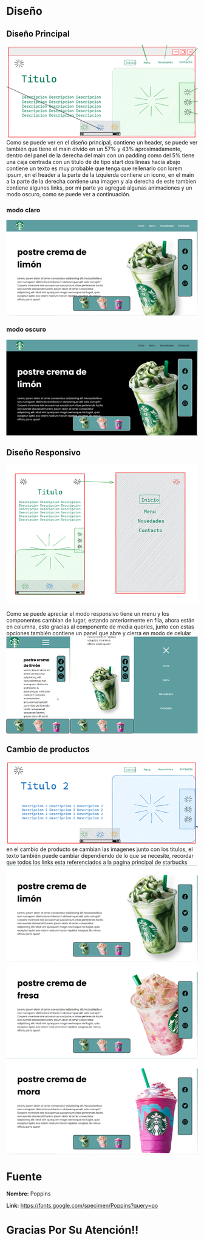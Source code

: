 # Diseño

## Diseño Principal
<div style="text-align: center;">
    <img src="img/1.png" alt="" />
</div>
Como se puede ver en el diseño principal, contiene un header, se puede ver también que tiene el main divido en un 57% y 43% aproximadamente, dentro del panel de la derecha del main con un padding como del 5% tiene una caja centrada con un titulo de de tipo start dos lineas hacia abajo contiene un texto es muy probable que tenga que rellenarlo con lorem ipsum, en el header a la parte de la izquierda contiene un icono, en el main a la parte de la derecha contiene una imagen y ala derecha de este tambien contiene algunos links, por mi parte yo agregué algunas animaciones y un modo oscuro, como se puede ver a continuación.

### modo claro
<div style="text-align: center;">
    <img src="img/2.png" alt="" />
</div>

### modo oscuro
<div style="text-align: center;">
    <img src="img/3.png" alt="" />
</div>

## Diseño Responsivo
<div style="text-align: center;">
    <img src="img/4.png" alt="" />
</div>
</br>
Como se puede apreciar el modo responsivo tiene un menu y los componentes cambian de lugar, estando anteriormente en fila, ahora están en columna, esto gracias al componente de media queries, junto con estas opciones también contiene un panel que abre y cierra en modo de celular
<div style="display: flex; justify-content: center;">
    <img src="img/5.png" style="width: 33.3%;" alt="Imagen 5" />
    <img src="img/6.png" style="width: 33.3%;" alt="Imagen 6" />
    <img src="img/7.png" style="width: 33.3%;" alt="Imagen 7" />
</div>

## Cambio de productos
<div style="text-align: center;">
    <img src="img/8.png" alt="" />
</div>
en el cambio de producto se cambian las imagenes junto con los titulos, el texto también puede cambiar dependiendo de lo que se necesite, recordar que todos los links esta referenciados a la pagina principal de starbucks
<div style="text-align: center;">
    <img src="img/9.png" alt="" />
</div>
<div style="text-align: center;">
    <img src="img/10.png" alt="" />
</div>
<div style="text-align: center;">
    <img src="img/11.png" alt="" />
</div>

# Fuente

**Nombre:** Poppins

**Link:** https://fonts.google.com/specimen/Poppins?query=po

# Gracias Por Su Atención!!